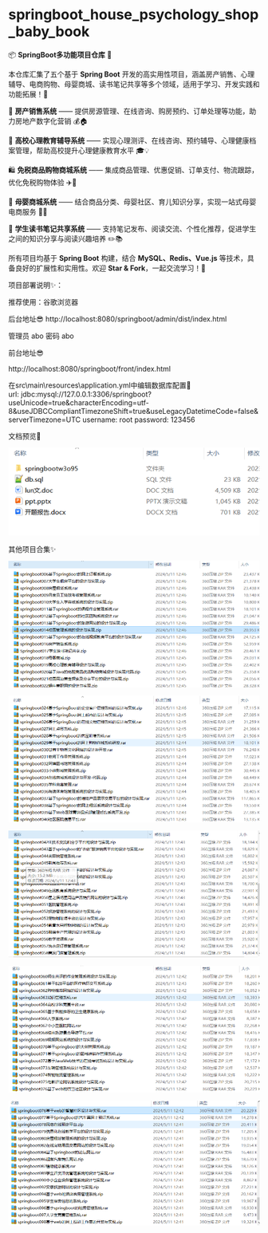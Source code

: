 # springboot_house_psychology_shop_baby_book
📦 **SpringBoot多功能项目仓库** 🎯

本仓库汇集了五个基于 **Spring Boot** 开发的高实用性项目，涵盖房产销售、心理辅导、电商购物、母婴商城、读书笔记共享等多个领域，适用于学习、开发实践和功能拓展！🚀

🏡 **房产销售系统** —— 提供房源管理、在线咨询、购房预约、订单处理等功能，助力房地产数字化营销 💰🏠

🧠 **高校心理教育辅导系统** —— 实现心理测评、在线咨询、预约辅导、心理健康档案管理，帮助高校提升心理健康教育水平 🎓💡

🛍️ **免税商品购物商城系统** —— 集成商品管理、优惠促销、订单支付、物流跟踪，优化免税购物体验 ✈️🎁

👶 **母婴商城系统** —— 结合商品分类、母婴社区、育儿知识分享，实现一站式母婴电商服务 🍼💖

📖 **学生读书笔记共享系统** —— 支持笔记发布、阅读交流、个性化推荐，促进学生之间的知识分享与阅读兴趣培养 ✏️📚

所有项目均基于 **Spring Boot** 构建，结合 **MySQL、Redis、Vue.js** 等技术，具备良好的扩展性和实用性。欢迎 **Star & Fork**，一起交流学习！🚀

项目部署说明✨：

推荐使用：谷歌浏览器

后台地址😎
http://localhost:8080/springboot/admin/dist/index.html

管理员  abo 密码 abo

前台地址😎

http://localhost:8080/springboot/front/index.html

在src\main\resources\application.yml中编辑数据库配置🎉										
url: jdbc:mysql://127.0.0.1:3306/springboot?useUnicode=true&characterEncoding=utf-8&useJDBCCompliantTimezoneShift=true&useLegacyDatetimeCode=false&serverTimezone=UTC
username: root
password: 123456

文档预览👀

![](./images/预览.png)

其他项目合集✨

![](./images/Snipaste_2025-02-12_14-07-36.png)

![](./images/Snipaste_2025-02-12_14-07-52.png)

![](images/Snipaste_2025-02-12_14-08-03.png)

![](images/Snipaste_2025-02-12_14-08-12.png)

![](images/Snipaste_2025-02-12_14-08-22.png)